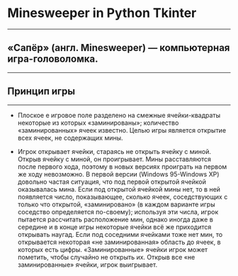 # Minesweeper in Python Tkinter
___
## «Сапёр» (англ. Minesweeper) — компьютерная игра-головоломка.
___
## Принцип игры
___
- Плоское е игровое поле разделено на смежные ячейки-квадраты  некоторые из которых «заминированы»; 
количество «заминированных» ячеек известно. Целью игры является открытие всех ячеек, не содержащих 
мины.


- Игрок открывает ячейки, стараясь не открыть ячейку с миной. Открыв ячейку с миной, он проигрывает. 
Мины расставляются после первого хода, поэтому в новых версиях проиграть на первом же ходу невозможно. 
В первой версии (Windows 95-Windows XP) довольно частая ситуация, что под первой открытой ячейкой 
оказывалась мина. Если под открытой ячейкой мины нет, то в ней появляется число, показывающее, сколько 
ячеек, соседствующих с только что открытой, «заминировано» (в каждом варианте игры соседство определяется 
по-своему); используя эти числа, игрок пытается рассчитать расположение мин, однако иногда даже в середине 
и в конце игры некоторые ячейки всё же приходится открывать наугад. Если под соседними ячейками тоже нет 
мин, то открывается некоторая «не заминированная» область до ячеек, в которых есть цифры. «Заминированные» 
ячейки игрок может пометить, чтобы случайно не открыть их. Открыв все «не заминированные» ячейки, игрок выигрывает.